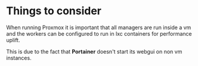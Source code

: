 # Things to consider

When running Proxmox it is important that all managers are run inside a vm and the workers can be configured to run 
in lxc containers for performance uplift. 

This is due to the fact that **Portainer** doesn't start its webgui on non vm instances.  